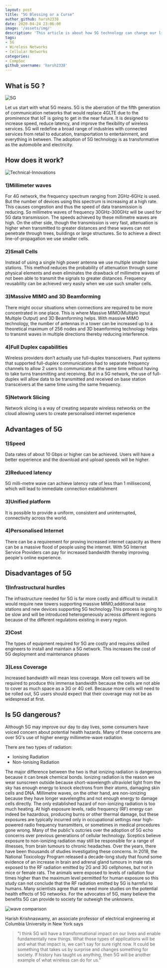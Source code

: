 ```yaml
---
layout: post
title: "5G Blessing or a Curse"
author_github: harsh2338
date: 2020-04-24 23:06:00
image: '/assets/img/'
description: 'This article is about how 5G technology can change our lives'
tags:
- 5G
- Wireless Networks
- Cellular Networks
categories:
- CompSoc
github_username: 'harsh2338'
---
```


## What is 5G ?

![5G](/blog/assets/img/5G-blessing-or-curse/5G.jpg)

Let us start with what 5G means. 5G is the aberration of the fifth generation of communication networks that would replace 4GLTE due to the prominence that IoT is going to get in the near future. It is designed to increase speed, reduce latency, and improve the flexibility of wireless services. 5G will redefine a broad range of industries with connected services from retail to education, transportation to entertainment, and everything in between. The adoption of 5G technology is as transformative as the automobile and electricity.

## How does it work?
![Technical-Innovations](/blog/assets/img/5G-blessing-or-curse/Technical-Innovations.jpg)
### 1)Millimeter waves
For 4G network, the frequency spectrum ranging from 2GHz-6GHz is used. But the number of devices using this spectrum is increasing at a high rate. This causes congestion and thus the speed of data transmission is reducing. So millimetre waves of frequency 30GHz-300GHz will be used for 5G data transmission. The speeds achieved by these millimetre waves are high. On the other side, though the transmission is very fast, attenuation is higher when transmitted to greater distances and these waves can not penetrate through trees, buildings or large structures. So to achieve a direct line-of-propagation we use smaller cells. 

### 2)Small Cells
Instead of using a single high power antenna we use multiple smaller base stations. This method reduces the probability of attenuation through some physical elements and even eliminates the drawback of millimetre waves of not been able to transmit the signals to greater distances. Frequency reusability can be achieved very easily when we use such smaller cells.

### 3)Massive MIMO and 3D Beamforming
There might occur situations when connections are required to be more concentrated in one place. This is where Massive MIMO(Multiple Input Multiple Output) and 3D Beamforming helps. With massive MIMO technology, the number of antennas in a tower can be increased up to a theoretical maximum of 256 nodes and 3D beamforming technology helps to transmit waves in multiple directions thereby reducing interference.

### 4)Full Duplex capabilities
Wireless providers don’t actually use full-duplex transceivers. Past systems that supported full-duplex communications had to separate frequency channels to allow 2 users to communicate at the same time without having to take turns transmitting and receiving. But in a 5G network, the use of full-duplex will allow data to be transmitted and received on base station transceivers at the same time using the same frequency. 

### 5)Network Slicing
Network slicing is a way of creating separate wireless networks on the cloud allowing users to create personalised internet experience

## Advantages of 5G

### 1)Speed
Data rates of about 10 Gbps or higher can be achieved. Users will have a better experience and the download and upload speeds will be higher.

### 2)Reduced latency
5G milli-metre wave can achieve latency rate of less than 1 millisecond, which will lead to immediate connection establishment

### 3)Unified platform
It is possible to provide a uniform, consistent and uninterrupted, connectivity across the world.

### 4)Personalised Internet
There can be a requirement for proving increased internet capacity as there can be a massive flood of people using the internet. With 5G Internet Service Providers can pay for increased bandwidth thereby improving people's online experience.

## Disadvantages of 5G

### 1)Infrastructural hurdles
The infrastructure needed for 5G is far more costly and difficult to install.It would require new towers supporting massive MIMO,additional base stations and new devices supporting 5G technology.This process is going to be slow and will be introduced heterogeneously acreoss different regions because of the different regulatons existing in every region.

### 2)Cost
The types of equipment required for 5G are costly and requires skilled engineers to install and maintain a 5G network. This increases the cost of 5G deployment and maintenance phases

### 3)Less Coverage
Increased bandwidth will mean less coverage. More cell towers will be required to produce this immense bandwidth because the cells are not able to cover as much space as a 3G or 4G cell. Because more cells will need to be rolled out, 5G users should expect that their coverage may not be as widespread at first.

## Is 5G dangerous?
Although 5G may improve our day to day lives, some consumers have voiced concern about potential health hazards. Many of these concerns are over 5G's use of higher energy millimetre-wave radiation.

There are two types of radiation:
* Ionising Radiation
* Non-Ionising Radiation

The major difference between the two is that ionizing radiation is dangerous because it can break chemical bonds. Ionizing radiation is the reason we wear sunscreen outside because short-wavelength ultraviolet light from the sky has enough energy to knock electrons from their atoms, damaging skin cells and DNA. Millimetre waves, on the other hand, are non-ionizing because they have longer wavelengths and not enough energy to damage cells directly. The only established hazard of non-ionizing radiation is too much heating. At high exposure levels, radio frequency (RF) energy can indeed be hazardous, producing burns or other thermal damage, but these exposures are typically incurred only in occupational settings near high-powered radio frequency transmitters, or sometimes in medical procedures gone wrong. Many of the public's outcries over the adoption of 5G echo concerns over previous generations of cellular technology. Sceptics believe exposure to non-ionizing radiation may still be responsible for a range of illnesses, from brain tumours to chronic headaches. Over the years, there have been thousands of studies investigating these concerns.
In 2018, the National Toxicology Program released a decade-long study that found some evidence of an increase in brain and adrenal gland tumours in male rats exposed to the RF radiation emitted by 2G and 3G cellphones, but not in mice or female rats. The animals were exposed to levels of radiation four times higher than the maximum level permitted for human exposure so this study can not conclude that the RF radiation emitted by 5G is harmful to humans. Many scientists agree that we need more studies on the potential health effects of 5G networks. For the advocates of 5G, many believe the benefits 5G can provide to society far outweigh the unknowns.

![wave comparison](/blog/assets/img/5G-blessing-or-curse/spectrum.jpg)

Harish Krishnaswamy, an associate professor of electrical engineering at Columbia University in New York says
>"I think 5G will have a transformational impact on our lives and enable fundamentally new things. 
>What those types of applications will be and what that impact is, we can't say for sure right now. 
>It could be something that takes us by surprise and changes something for society. If history has 
>taught us anything, then 5G will be another example of what wireless can do for us."


